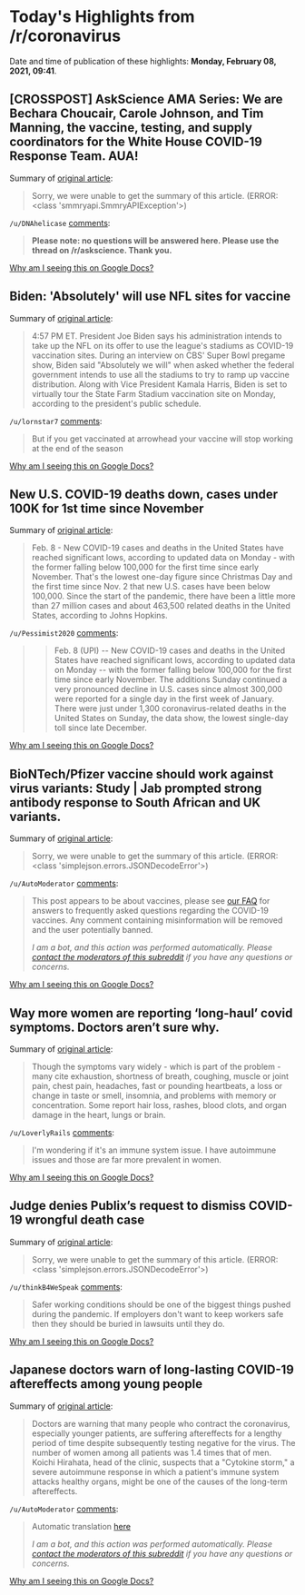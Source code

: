 # Today's Highlights from /r/coronavirus

Date and time of publication of these highlights: **Monday, February 08, 2021, 09:41**.

## [CROSSPOST] AskScience AMA Series: We are Bechara Choucair, Carole Johnson, and Tim Manning, the vaccine, testing, and supply coordinators for the White House COVID-19 Response Team. AUA!

Summary of [original article](/r/askscience/comments/lfacyi/askscience_ama_series_we_are_bechara_choucair/):

> Sorry, we were unable to get the summary of this article. (ERROR: <class 'smmryapi.SmmryAPIException'>)

`/u/DNAhelicase` [comments](https://www.reddit.com/r/Coronavirus/comments/lfdjju/crosspost_askscience_ama_series_we_are_bechara/):

> **Please note: no questions will be answered here. Please use the thread on /r/askscience. Thank you.**

[Why am I seeing this on Google Docs?](https://docs.google.com/document/d/1Dc6We63vOXIZsc0op-Bt4abqkYjXzOigalQqFxmvvbM/edit?usp=sharing)

## Biden: 'Absolutely' will use NFL sites for vaccine

Summary of [original article](https://www.espn.com/nfl/story/_/id/30855417/president-joe-biden-plans-take-nfl-offer-use-stadiums-vaccines):

> 4:57 PM ET. President Joe Biden says his administration intends to take up the NFL on its offer to use the league's stadiums as COVID-19 vaccination sites. During an interview on CBS' Super Bowl pregame show, Biden said "Absolutely we will" when asked whether the federal government intends to use all the stadiums to try to ramp up vaccine distribution. Along with Vice President Kamala Harris, Biden is set to virtually tour the State Farm Stadium vaccination site on Monday, according to the president's public schedule.

`/u/lornstar7` [comments](https://www.reddit.com/r/Coronavirus/comments/lf2b9e/biden_absolutely_will_use_nfl_sites_for_vaccine/):

> But if you get vaccinated at arrowhead your vaccine will stop working at the end of the season

[Why am I seeing this on Google Docs?](https://docs.google.com/document/d/1Dc6We63vOXIZsc0op-Bt4abqkYjXzOigalQqFxmvvbM/edit?usp=sharing)

## New U.S. COVID-19 deaths down, cases under 100K for 1st time since November

Summary of [original article](https://www.upi.com/Top_News/US/2021/02/08/New-US-COVID-19-deaths-down-cases-under-100K-for-1st-time-since-November/8431612785426/):

> Feb. 8 - New COVID-19 cases and deaths in the United States have reached significant lows, according to updated data on Monday - with the former falling below 100,000 for the first time since early November. That's the lowest one-day figure since Christmas Day and the first time since Nov. 2 that new U.S. cases have been below 100,000. Since the start of the pandemic, there have been a little more than 27 million cases and about 463,500 related deaths in the United States, according to Johns Hopkins.

`/u/Pessimist2020` [comments](https://www.reddit.com/r/Coronavirus/comments/lfau20/new_us_covid19_deaths_down_cases_under_100k_for/):

> >Feb. 8 (UPI) -- New COVID-19 cases and deaths in the United States have reached significant lows, according to updated data on Monday -- with the former falling below 100,000 for the first time since early November. The additions Sunday continued a very pronounced decline in U.S. cases since almost 300,000 were reported for a single day in the first week of January. There were just under 1,300 coronavirus-related deaths in the United States on Sunday, the data show, the lowest single-day toll since late December.

[Why am I seeing this on Google Docs?](https://docs.google.com/document/d/1Dc6We63vOXIZsc0op-Bt4abqkYjXzOigalQqFxmvvbM/edit?usp=sharing)

## BioNTech/Pfizer vaccine should work against virus variants: Study | Jab prompted strong antibody response to South African and UK variants.

Summary of [original article](https://www.politico.eu/article/biontech-pfizer-vaccine-should-work-against-virus-variants-study/):

> Sorry, we were unable to get the summary of this article. (ERROR: <class 'simplejson.errors.JSONDecodeError'>)

`/u/AutoModerator` [comments](https://www.reddit.com/r/Coronavirus/comments/lfb4pv/biontechpfizer_vaccine_should_work_against_virus/):

> This post appears to be about vaccines, please see [our FAQ](https://www.reddit.com/r/Coronavirus/wiki/faq#wiki_where_can_i_find_information_about_the_mechanism_and_progress_of_vaccines.3F) for answers to frequently asked questions regarding the COVID-19 vaccines. Any comment containing misinformation will be removed and the user potentially banned.
> 
> 
> *I am a bot, and this action was performed automatically. Please [contact the moderators of this subreddit](/message/compose/?to=/r/Coronavirus) if you have any questions or concerns.*

[Why am I seeing this on Google Docs?](https://docs.google.com/document/d/1Dc6We63vOXIZsc0op-Bt4abqkYjXzOigalQqFxmvvbM/edit?usp=sharing)

## Way more women are reporting ‘long-haul’ covid symptoms. Doctors aren’t sure why.

Summary of [original article](https://www.thelily.com/way-more-women-are-reporting-long-haul-covid-symptoms-doctors-arent-sure-why/):

> Though the symptoms vary widely - which is part of the problem - many cite exhaustion, shortness of breath, coughing, muscle or joint pain, chest pain, headaches, fast or pounding heartbeats, a loss or change in taste or smell, insomnia, and problems with memory or concentration. Some report hair loss, rashes, blood clots, and organ damage in the heart, lungs or brain.

`/u/LoverlyRails` [comments](https://www.reddit.com/r/Coronavirus/comments/lfc1hr/way_more_women_are_reporting_longhaul_covid/):

> I'm wondering if it's an immune system issue. I have autoimmune issues and those are far more prevalent in women.

[Why am I seeing this on Google Docs?](https://docs.google.com/document/d/1Dc6We63vOXIZsc0op-Bt4abqkYjXzOigalQqFxmvvbM/edit?usp=sharing)

## Judge denies Publix’s request to dismiss COVID-19 wrongful death case

Summary of [original article](https://www.tampabay.com/news/health/2021/02/05/judge-denies-publixs-request-to-dismiss-covid-19-wrongful-death-case/):

> Sorry, we were unable to get the summary of this article. (ERROR: <class 'simplejson.errors.JSONDecodeError'>)

`/u/thinkB4WeSpeak` [comments](https://www.reddit.com/r/Coronavirus/comments/lf2htt/judge_denies_publixs_request_to_dismiss_covid19/):

> Safer working conditions should be one of the biggest things pushed during the pandemic. If employers don't want to keep workers safe then they should be buried in lawsuits until they do.

[Why am I seeing this on Google Docs?](https://docs.google.com/document/d/1Dc6We63vOXIZsc0op-Bt4abqkYjXzOigalQqFxmvvbM/edit?usp=sharing)

## Japanese doctors warn of long-lasting COVID-19 aftereffects among young people

Summary of [original article](https://www.japantimes.co.jp/news/2021/02/07/national/covid-aftereffects-long-lasting/):

> Doctors are warning that many people who contract the coronavirus, especially younger patients, are suffering aftereffects for a lengthy period of time despite subsequently testing negative for the virus. The number of women among all patients was 1.4 times that of men. Koichi Hirahata, head of the clinic, suspects that a "Cytokine storm," a severe autoimmune response in which a patient's immune system attacks healthy organs, might be one of the causes of the long-term aftereffects.

`/u/AutoModerator` [comments](https://www.reddit.com/r/Coronavirus/comments/ley49i/japanese_doctors_warn_of_longlasting_covid19/):

> Automatic translation [here](https://translate.google.com/translate?sl=auto&tl=en&u=https://www.japantimes.co.jp/news/2021/02/07/national/covid-aftereffects-long-lasting/)
> 
> *I am a bot, and this action was performed automatically. Please [contact the moderators of this subreddit](/message/compose/?to=/r/Coronavirus) if you have any questions or concerns.*

[Why am I seeing this on Google Docs?](https://docs.google.com/document/d/1Dc6We63vOXIZsc0op-Bt4abqkYjXzOigalQqFxmvvbM/edit?usp=sharing)

